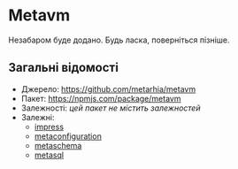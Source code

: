 # Metavm

Незабаром буде додано.
Будь ласка, поверніться пізніше.

## Загальні відомості

- Джерело: <https://github.com/metarhia/metavm>
- Пакет: <https://npmjs.com/package/metavm>
- Залежності: _цей пакет не містить залежностей_
- Залежні:
  - [impress](../impress/)
  - [metaconfiguration](./metaconfiguration.md)
  - [metaschema](./metaschema.md)
  - [metasql](./metasql.md)
